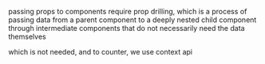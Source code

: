 passing props to components require prop drilling, which is a process of passing data from a parent component to a deeply nested child component through intermediate components that do not necessarily need the data themselves

which is not needed, and to counter, we use context api